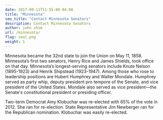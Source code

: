 ```yaml
---
date: 2017-09-11T11:55:00-04:00
title: "Minnesota"
seo_title: "Contact Minnesota Senators"
description: Contact Minnesota Senators
author: john shim
url: /minnesota/
flag: seal.png
weight: 1
---
```


Minnesota became the 32nd state to join the Union on May 11, 1858. Minnesota’s first two senators, Henry Rice and James Shields, took office on that day. Minnesota’s longest-serving senators include Knute Nelson (1895-1923) and Henrik Shipstead (1923-1947). Among those who rose to leadership positions are Hubert Humphrey and Walter Mondale. Humphrey served as party whip, deputy president pro tempore of the Senate, and vice president of the United States. Mondale also served as vice president—the Senate's constitutional president or presiding officer.

Two-term Democrat Amy Klobuchar was re-elected with 65% of the vote in 2012. She ran for re-election.
State Representative Jim Newberger ran for the Republican nomination.
Klobuchar was easily re-elected.